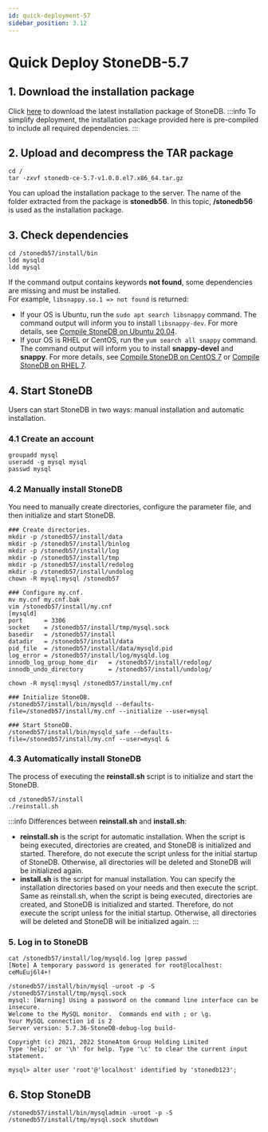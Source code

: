 ```yaml
---
id: quick-deployment-57
sidebar_position: 3.12
---
```


# Quick Deploy StoneDB-5.7
## 1. Download the installation package
Click [here](https://static.stoneatom.com/custom/stonedb-ce-5.7-v1.0.0.el7.x86_64.tar.gz) to download the latest installation package of StoneDB. 
:::info
To simplify deployment, the installation package provided here is pre-compiled to include all required dependencies.
:::
## 2. Upload and decompress the TAR package
```shell
cd /
tar -zxvf stonedb-ce-5.7-v1.0.0.el7.x86_64.tar.gz
```
You can upload the installation package to the server. The name of the folder extracted from the package is **stonedb56**. In this topic, **/stonedb56** is used as the installation package.
## 3. Check dependencies
```shell
cd /stonedb57/install/bin
ldd mysqld
ldd mysql
```
If the command output contains keywords **not found**, some dependencies are missing and must be installed. <br />For example, `libsnappy.so.1 => not found` is returned:

- If your OS is Ubuntu, run the `sudo apt search libsnappy` command. The command output will inform you to install `libsnappy-dev`. For more details, see [Compile StoneDB on Ubuntu 20.04](../../04-developer-guide/00-compiling-methods/compile-using-ubuntu2004/compile-using-ubuntu2004-for-57.md).
- If your OS is RHEL or CentOS, run the `yum search all snappy` command. The command output will inform you to install **snappy-devel** and **snappy**. For more details, see [Compile StoneDB on CentOS 7](../../04-developer-guide/00-compiling-methods/compile-using-centos7/compile-using-centos7-for-57.md) or [Compile StoneDB on RHEL 7](../../04-developer-guide/00-compiling-methods/compile-using-redhat7/compile-using-redhat7-for-57.md).
## 4. Start StoneDB
Users can start StoneDB in two ways: manual installation and automatic installation. 
### 4.1 Create an account
```shell
groupadd mysql
useradd -g mysql mysql
passwd mysql
```
### 4.2 Manually install StoneDB
You need to manually create directories, configure the parameter file, and then initialize and start StoneDB. 
```shell
### Create directories.
mkdir -p /stonedb57/install/data
mkdir -p /stonedb57/install/binlog
mkdir -p /stonedb57/install/log
mkdir -p /stonedb57/install/tmp
mkdir -p /stonedb57/install/redolog
mkdir -p /stonedb57/install/undolog
chown -R mysql:mysql /stonedb57

### Configure my.cnf.
mv my.cnf my.cnf.bak
vim /stonedb57/install/my.cnf
[mysqld]
port      = 3306
socket    = /stonedb57/install/tmp/mysql.sock
basedir   = /stonedb57/install
datadir   = /stonedb57/install/data
pid_file  = /stonedb57/install/data/mysqld.pid
log_error = /stonedb57/install/log/mysqld.log
innodb_log_group_home_dir   = /stonedb57/install/redolog/
innodb_undo_directory       = /stonedb57/install/undolog/

chown -R mysql:mysql /stonedb57/install/my.cnf

### Initialize StoneDB.
/stonedb57/install/bin/mysqld --defaults-file=/stonedb57/install/my.cnf --initialize --user=mysql

### Start StoneDB.
/stonedb57/install/bin/mysqld_safe --defaults-file=/stonedb57/install/my.cnf --user=mysql &
```
### 4.3 Automatically install StoneDB
The process of executing the **reinstall.sh** script is to initialize and start the StoneDB.
```shell
cd /stonedb57/install
./reinstall.sh
```
:::info
Differences between **reinstall.sh** and **install.sh**:

- **reinstall.sh** is the script for automatic installation. When the script is being executed, directories are created, and StoneDB is initialized and started. Therefore, do not execute the script unless for the initial startup of StoneDB. Otherwise, all directories will be deleted and StoneDB will be initialized again.
- **install.sh** is the script for manual installation. You can specify the installation directories based on your needs and then execute the script. Same as reinstall.sh, when the script is being executed, directories are created, and StoneDB is initialized and started. Therefore, do not execute the script unless for the initial startup. Otherwise, all directories will be deleted and StoneDB will be initialized again.
:::

### 5. Log in to StoneDB
```shell
cat /stonedb57/install/log/mysqld.log |grep passwd
[Note] A temporary password is generated for root@localhost: ceMuEuj6l4+!

/stonedb57/install/bin/mysql -uroot -p -S /stonedb57/install/tmp/mysql.sock
mysql: [Warning] Using a password on the command line interface can be insecure.
Welcome to the MySQL monitor.  Commands end with ; or \g.
Your MySQL connection id is 2
Server version: 5.7.36-StoneDB-debug-log build-

Copyright (c) 2021, 2022 StoneAtom Group Holding Limited
Type 'help;' or '\h' for help. Type '\c' to clear the current input statement.

mysql> alter user 'root'@'localhost' identified by 'stonedb123';
```
## 6. Stop StoneDB
```shell
/stonedb57/install/bin/mysqladmin -uroot -p -S /stonedb57/install/tmp/mysql.sock shutdown
```